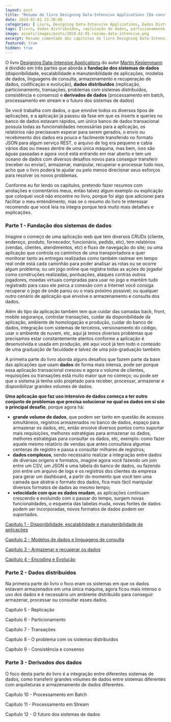 ```yaml
---
layout: post
title: "Resumo do livro Designing Data-Intensive Applications [Em construção]"
date: 2024-02-01 23:30:00
categories: [ Livro, Designing Data-Intensive Applications, Dados Distribuídos, Processamento Batch, Processamento Stream ]
tags: [livro, dados distribuídos, replicação de dados, particionamento de dados, processamento batch, processamento stream]
image: assets/images/posts/2024-02-01-resumo-data-intensive.png
excerpt: Resumo comentado dos capítulos do livro Designing Data-Intensive Applications do Martin Keplemmann.
featured: true
hidden: true
---
```



O livro [Designing Data-Intensive Applications](https://dataintensive.net) do autor [Martin Keplemmann](https://twitter.com/martinkl) é dividido em três partes que aborda a **fundação dos sistemas de dados** (disponibilidade, escalabilidade e manutenibilidade de aplicações, modelos de dados, linguagens de consulta, armazenamento e recuperação de dados, codificação e evolução), **dados distribuídos** (replicação, particionamento, transações, problemas com sistemas distribuídos, consistência e consenso) e **derivados de dados** (processamento em batch, processamento em stream e o futuro dos sistemas de dados)

Se você trabalha com dados, o que envolve todos os diversos tipos de aplicações, e a aplicação já passou da fase em que os inserts e queries no banco de dados estavam rápidos, um único banco de dados transacional possuía todas as funcionalidades necessárias para a aplicação, os relatórios não precisavam esperar para serem gerados, o envio ou recebimento dos dados era pouco e facilmente transferido no formato JSON para algum serviço REST, o arquivo de log era pequeno e cabia vários dias ou meses dentre de uma única máquina, mas bem, isso são águas passadas e agora você está entrando em mar aberto e tem um oceano de dados com diversos desafios novos para conseguir transferir (receber ou enviar), armazenar, manipular, recuperar e processar tudo isso, acho que o livro poderá te ajudar ou pelo menos direcionar seus esforços para resolver os novos problemas.

Conforme eu for lendo os capítulos, pretendo fazer resumos com anotações e comentários meus, então talvez algum exemplo ou explicação que coloquei você não encontre no livro, porque foi algo que adicionei para facilitar o meu entendimento, mas se o resumo do livro te interessar recomendo que você leia na íntegra porque terá muito mais detalhes e explicações.


### Parte 1 - Fundação dos sistemas de dados

Imagine o começo de uma aplicação web que tem diversos CRUDs (cliente, endereço, produto, fornecedor, funcionário, pedido, etc), tem relatórios (vendas, clientes, atendimentos, etc) e fluxo de navegação do site; ou uma aplicação que controla os caminhos de uma transportadora e quer monitorar tanto as entregas realizadas como também rastrear em tempo real onde está cada caminhão para poder analisar as rotas ou se ocorre algum problema; ou um jogo online que registra todas as ações do jogador como construções realizadas, pontuações, ataques contras outros jogadores, moedas virtuais compradas para usar no jogo e mantém tudo registrado para caso ele perca a conexão com a Internet você consiga recuperar o jogo de onde parou ou o mais próximo possível; ou qualquer outro cenário de aplicação que envolve o armazenamento e consulta dos dados.

Além do tipo da aplicação também tem que cuidar das camadas back, front, mobile segurança, controlar transações, cuidar da disponibilidade da aplicação, ambiente de homologação e produção, cuidar do banco de dados, integração com sistemas de terceiros, versionamento do código, usar o ambiente de nuvem, etc, aqui já temos diversos problemas que precisamos estar constantemente atentos conforme a aplicação é desenvolvida e usada em produção, até aqui você já tem todo o conteúdo de uma graduação de faculdade e talvez de uma pós-graduação também.

A primeira parte do livro aborda alguns desafios que fazem parte da base das aplicações que usam **dados** de forma mais intensa, pode ser porque essa aplicação transacional cresceu e agora o volume de clientes, requisições ou transações está muito maior que no começo; ou pode ser que o sistema já tenha sido projetado para receber, processar, armazenar e disponibilizar grandes volumes de dados.

**Uma aplicação que faz uso intensivo de dados começa a ter outro conjunto de problemas que precisa solucionar no qual os dados em si são o principal desafio**, porque agora há:
- **grande volume de dados**, que podem ser tanto em questão de acessos simultâneos, registros armazenados no banco de dados, espaço para armazenar os dados, etc, então envolve diversos pontos como suportar mais requisições, melhores estratégias para armazenar os dados, melhores estratégias para consultar os dados, etc, exemplo: como fazer aquele mesmo relatório de vendas que antes consultava algumas centenas de registro e passa a consultar milhares de registros;
- **dados complexos**, sendo necessário realizar a integração entre dados de diversas origens e formatos, imagine agora você fazendo um join entre um CSV, um JSON e uma tabela do banco de dados, ou fazendo join entre um arquivo de logs e os registros dos clientes da empresa para gerar um dashboard, a partir do momento que você tem uma camada que abstrai o formato dos dados, fica mais fácil manipular diversos formatos de dados ao mesmo tempo;
- **velocidade com que os dados mudam**, as aplicações continuam crescendo e evoluindo com o passar do tempo, surgem novas funcionalidades, o esquema das tabelas muda, novas fontes de dados podem ser incorporadas, novos formatos de dados podem ser suportados.


[Capítulo 1 - Disponibilidade, escalabilidade e manutenibilidade de aplicações](https://www.sakurai.dev.br/resumo-data-intensive-cap-01)

[Capítulo 2 - Modelos de dados e linguagens de consulta](https://www.sakurai.dev.br/resumo-data-intensive-cap-02)

[Capítulo 3 - Armazenar e recuperar os dados](https://www.sakurai.dev.br/resumo-data-intensive-cap-03)

[Capítulo 4 - Encoding e Evolução](https://www.sakurai.dev.br/resumo-data-intensive-cap-04)


### Parte 2 - Dados distribuídos

Na primeira parte do livro o foco eram os sistemas em que os dados estavam armazenados em uma única máquina, agora ficou mais intenso o uso dos dados e é necessário um ambiente distribuído para conseguir armazenar, processar ou consultar esses dados.

Capítulo 5 - Replicação

Capítulo 6 - Particionamento

Capítulo 7 - Transações

Capítulo 8 - O problema com os sistemas distribuídos

Capítulo 9 - Consistência e consenso


### Parte 3 - Derivados dos dados

O foco desta parte do livro é a integração entre diferentes sistemas de dados, como transferir grandes volumes de dados entre sistemas diferentes com arquiteturas e armazenamento de dados diferentes.

Capítulo 10 - Processamento em Batch

Capítulo 11 - Processamento em Stream

Capítulo 12 - O futuro dos sistemas de dados
